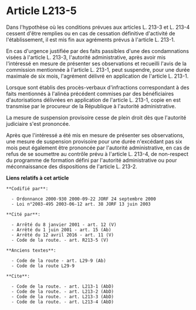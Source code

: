 # Article L213-5

Dans l'hypothèse où les conditions prévues aux articles L. 213-3 et L. 213-4 cessent d'être remplies ou en cas de cessation
définitive d'activité de l'établissement, il est mis fin aux agréments prévus à l'article L. 213-1.

En cas d'urgence justifiée par des faits passibles d'une des condamnations visées à l'article L. 213-3, l'autorité
administrative, après avoir mis l'intéressé en mesure de présenter ses observations et recueilli l'avis de la commission
mentionnée à l'article L. 213-1, peut suspendre, pour une durée maximale de six mois, l'agrément délivré en application de
l'article L. 213-1.

Lorsque sont établis des procès-verbaux d'infractions correspondant à des faits mentionnés à l'alinéa précédent commises par
des bénéficiaires d'autorisations délivrées en application de l'article L. 213-1, copie en est transmise par le procureur de
la République à l'autorité administrative.

La mesure de suspension provisoire cesse de plein droit dès que l'autorité judiciaire s'est prononcée.

Après que l'intéressé a été mis en mesure de présenter ses observations, une mesure de suspension provisoire pour une durée
n'excédant pas six mois peut également être prononcée par l'autorité administrative, en cas de refus de se soumettre au
contrôle prévu à l'article L. 213-4, de non-respect du programme de formation défini par l'autorité administrative ou pour
méconnaissance des dispositions de l'article L. 213-2.

**Liens relatifs à cet article**

	**Codifié par**:

	  - Ordonnance 2000-930 2000-09-22 JORF 24 septembre 2000
	  - Loi n°2003-495 2003-06-12 art. 38 JORF 13 juin 2003

	**Cité par**:

	  - Arrêté du 8 janvier 2001 - art. 12 (V)
	  - Arrêté du 1 juin 2001 - art. 15 (Ab)
	  - Arrêté du 12 avril 2016 - art. 11 (V)
	  - Code de la route. - art. R213-5 (V)

	**Anciens textes**:

	  - Code de la route - art. L29-9 (Ab)
	  - Code de la route L29-9

	**Cite**:

	  - Code de la route. - art. L213-1 (AbD)
	  - Code de la route. - art. L213-2 (AbD)
	  - Code de la route. - art. L213-3 (AbD)
	  - Code de la route. - art. L213-4 (AbD)
